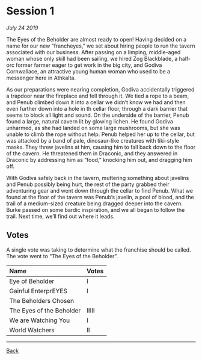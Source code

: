 # Session 1
_July 24 2019_

The Eyes of the Beholder are almost ready to open! Having decided on a name for our new “francheyes,” we set about hiring people to run the tavern associated with our business. After passing on a limping, middle-aged woman whose only skill had been sailing, we hired Zog Blackblade, a half-orc former farmer eager to get work in the big city, and Godiva Cornwallace, an attractive young human woman who used to be a messenger here in Athkalta.

As our preparations were nearing completion, Godiva accidentally triggered a trapdoor near the fireplace and fell through it. We tied a rope to a beam, and Penub climbed down it into a cellar we didn’t know we had and then even further down into a hole in th cellar floor, through a dark barrier that seems to block all light and sound. On the underside of the barrier, Penub found a large, natural cavern lit by glowing lichen. He found Godiva unharmed, as she had landed on some large mushrooms, but she was unable to climb the rope without help. Penub helped her up to the cellar, but was attacked by a band of pale, dinosaur-like creatures with tiki-style masks. They threw javelins at him, causing him to fall back down to the floor of the cavern. He threatened them in Draconic, and they answered in Draconic by addressing him as “food,” knocking him out, and dragging him off. 

With Godiva safely back in the tavern, muttering something about javelins and Penub possibly being hurt, the rest of the party grabbed their adventuring gear and went down through the cellar to find Penub. What we found at the floor of the tavern was Penub’s javelin, a pool of blood, and the trail of a medium-sized creature being dragged deeper into the cavern. Burke passed on some bardic inspiration, and we all began to follow the trail. Next time, we’ll find out where it leads.

## Votes
A single vote was taking to determine what the franchise should be called. The vote went to “The Eyes of the Beholder”.

| Name | Votes |
|:--|:--|
| Eye of Beholder | I |
| Gainful EnterprEYES | I |
| The Beholders Chosen |  |
| The Eyes of the Beholder | IIIII |
| We are Watching You | I |
| World Watchers | II |

---
[Back](./)